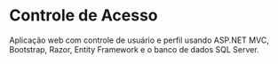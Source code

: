 # Controle de Acesso
Aplicação web com controle de usuário e perfil usando ASP.NET MVC, Bootstrap, Razor, Entity Framework e o banco de dados SQL Server.
